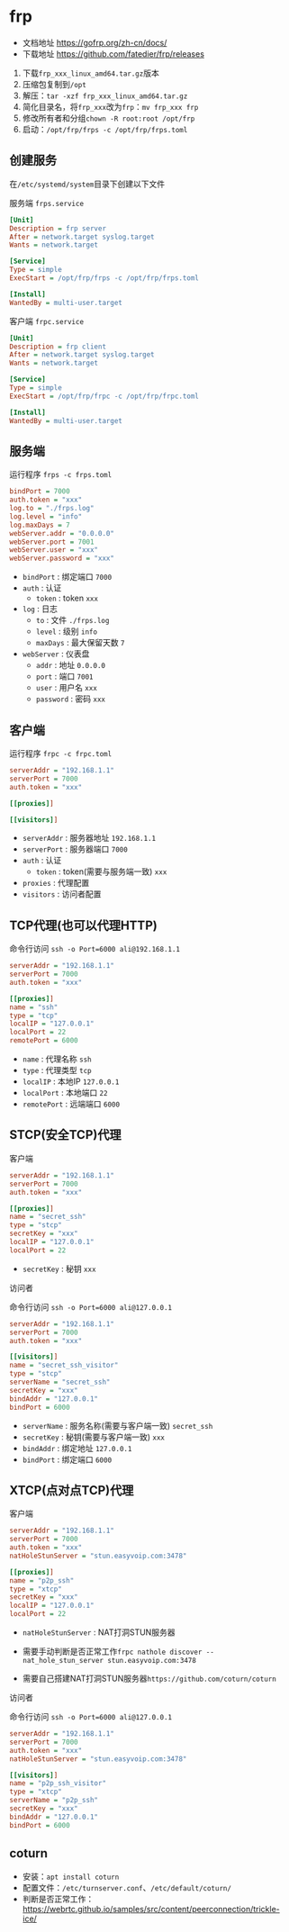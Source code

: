 # frp

- 文档地址 <https://gofrp.org/zh-cn/docs/>
- 下载地址 <https://github.com/fatedier/frp/releases>

1. 下载`frp_xxx_linux_amd64.tar.gz`版本
2. 压缩包复制到`/opt`
3. 解压：`tar -xzf frp_xxx_linux_amd64.tar.gz`
4. 简化目录名，将`frp_xxx`改为`frp`：`mv frp_xxx frp`
5. 修改所有者和分组`chown -R root:root /opt/frp`
6. 启动：`/opt/frp/frps -c /opt/frp/frps.toml`

## 创建服务

在`/etc/systemd/system`目录下创建以下文件

服务端 `frps.service`

```ini
[Unit]
Description = frp server
After = network.target syslog.target
Wants = network.target

[Service]
Type = simple
ExecStart = /opt/frp/frps -c /opt/frp/frps.toml

[Install]
WantedBy = multi-user.target
```

客户端 `frpc.service`

```ini
[Unit]
Description = frp client
After = network.target syslog.target
Wants = network.target

[Service]
Type = simple
ExecStart = /opt/frp/frpc -c /opt/frp/frpc.toml

[Install]
WantedBy = multi-user.target
```

## 服务端

运行程序 `frps -c frps.toml`

```ini
bindPort = 7000
auth.token = "xxx"
log.to = "./frps.log"
log.level = "info"
log.maxDays = 7
webServer.addr = "0.0.0.0"
webServer.port = 7001
webServer.user = "xxx"
webServer.password = "xxx"
```

- `bindPort` : 绑定端口 `7000`
- `auth` : 认证
  - `token` : token `xxx`
- `log` : 日志
  - `to` : 文件 `./frps.log`
  - `level` : 级别 `info`
  - `maxDays` : 最大保留天数 `7`
- `webServer` : 仪表盘
  - `addr` : 地址 `0.0.0.0`
  - `port` : 端口 `7001`
  - `user` : 用户名 `xxx`
  - `password` : 密码 `xxx`

## 客户端

运行程序 `frpc -c frpc.toml`

```ini
serverAddr = "192.168.1.1"
serverPort = 7000
auth.token = "xxx"

[[proxies]]

[[visitors]]
```

- `serverAddr` : 服务器地址 `192.168.1.1`
- `serverPort` : 服务器端口 `7000`
- `auth` : 认证
  - `token` : token(需要与服务端一致) `xxx`
- `proxies` : 代理配置
- `visitors` : 访问者配置

## TCP代理(也可以代理HTTP)

命令行访问 `ssh -o Port=6000 ali@192.168.1.1`

```ini
serverAddr = "192.168.1.1"
serverPort = 7000
auth.token = "xxx"

[[proxies]]
name = "ssh"
type = "tcp"
localIP = "127.0.0.1"
localPort = 22
remotePort = 6000
```

- `name` : 代理名称 `ssh`
- `type` : 代理类型 `tcp`
- `localIP` : 本地IP `127.0.0.1`
- `localPort` : 本地端口 `22`
- `remotePort` : 远端端口 `6000`

## STCP(安全TCP)代理

客户端

```ini
serverAddr = "192.168.1.1"
serverPort = 7000
auth.token = "xxx"

[[proxies]]
name = "secret_ssh"
type = "stcp"
secretKey = "xxx"
localIP = "127.0.0.1"
localPort = 22
```

- `secretKey` : 秘钥 `xxx`

访问者

命令行访问 `ssh -o Port=6000 ali@127.0.0.1`

```ini
serverAddr = "192.168.1.1"
serverPort = 7000
auth.token = "xxx"

[[visitors]]
name = "secret_ssh_visitor"
type = "stcp"
serverName = "secret_ssh"
secretKey = "xxx"
bindAddr = "127.0.0.1"
bindPort = 6000
```

- `serverName` : 服务名称(需要与客户端一致) `secret_ssh`
- `secretKey` : 秘钥(需要与客户端一致) `xxx`
- `bindAddr` : 绑定地址 `127.0.0.1`
- `bindPort` : 绑定端口 `6000`

## XTCP(点对点TCP)代理

客户端

```ini
serverAddr = "192.168.1.1"
serverPort = 7000
auth.token = "xxx"
natHoleStunServer = "stun.easyvoip.com:3478"

[[proxies]]
name = "p2p_ssh"
type = "xtcp"
secretKey = "xxx"
localIP = "127.0.0.1"
localPort = 22
```

- `natHoleStunServer` : NAT打洞STUN服务器

- 需要手动判断是否正常工作`frpc nathole discover --nat_hole_stun_server stun.easyvoip.com:3478`
- 需要自己搭建NAT打洞STUN服务器`https://github.com/coturn/coturn`

访问者

命令行访问 `ssh -o Port=6000 ali@127.0.0.1`

```ini
serverAddr = "192.168.1.1"
serverPort = 7000
auth.token = "xxx"
natHoleStunServer = "stun.easyvoip.com:3478"

[[visitors]]
name = "p2p_ssh_visitor"
type = "xtcp"
serverName = "p2p_ssh"
secretKey = "xxx"
bindAddr = "127.0.0.1"
bindPort = 6000
```

## coturn

- 安装：`apt install coturn`
- 配置文件：`/etc/turnserver.conf`、`/etc/default/coturn/`
- 判断是否正常工作：<https://webrtc.github.io/samples/src/content/peerconnection/trickle-ice/>
